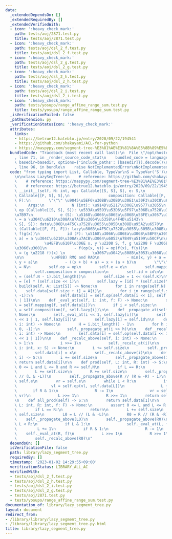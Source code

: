 ```yaml
---
data:
  _extendedDependsOn: []
  _extendedRequiredBy: []
  _extendedVerifiedWith:
  - icon: ':heavy_check_mark:'
    path: tests/aoj/2871.test.py
    title: tests/aoj/2871.test.py
  - icon: ':heavy_check_mark:'
    path: tests/aoj/dsl_2_f.test.py
    title: tests/aoj/dsl_2_f.test.py
  - icon: ':heavy_check_mark:'
    path: tests/aoj/dsl_2_g.test.py
    title: tests/aoj/dsl_2_g.test.py
  - icon: ':heavy_check_mark:'
    path: tests/aoj/dsl_2_h.test.py
    title: tests/aoj/dsl_2_h.test.py
  - icon: ':heavy_check_mark:'
    path: tests/aoj/dsl_2_i.test.py
    title: tests/aoj/dsl_2_i.test.py
  - icon: ':heavy_check_mark:'
    path: tests/yosupo/range_affine_range_sum.test.py
    title: tests/yosupo/range_affine_range_sum.test.py
  _isVerificationFailed: false
  _pathExtension: py
  _verificationStatusIcon: ':heavy_check_mark:'
  attributes:
    links:
    - https://betrue12.hateblo.jp/entry/2020/09/22/194541
    - https://github.com/shakayami/ACL-for-python
    - https://maspypy.com/segment-tree-%E3%81%AE%E3%81%8A%E5%8B%89%E5%BC%B72
  bundledCode: "Traceback (most recent call last):\n  File \"/opt/hostedtoolcache/PyPy/3.7.13/x64/site-packages/onlinejudge_verify/documentation/build.py\"\
    , line 71, in _render_source_code_stat\n    bundled_code = language.bundle(stat.path,\
    \ basedir=basedir, options={'include_paths': [basedir]}).decode()\n  File \"/opt/hostedtoolcache/PyPy/3.7.13/x64/site-packages/onlinejudge_verify/languages/python.py\"\
    , line 96, in bundle\n    raise NotImplementedError\nNotImplementedError\n"
  code: "from typing import List, Callable, TypeVar\nS = TypeVar('S')\nF = TypeVar('F')\n\
    \n\nclass LazySegTree:\n    # reference: https://github.com/shakayami/ACL-for-python\n\
    \    # reference: https://maspypy.com/segment-tree-%E3%81%AE%E3%81%8A%E5%8B%89%E5%BC%B72\n\
    \    # reference: https://betrue12.hateblo.jp/entry/2020/09/22/194541\n    def\
    \ __init__(self, N: int, op: Callable[[S, S], S], e: S,\n                 mapping:\
    \ Callable[[F, S], S],\n                 composition: Callable[[F, F], F], id:\
    \ F):\n        \"\"\" \u9045\u5EF6\u30BB\u30B0\u30E1\u30F3\u30C8\u6728\n\n   \
    \     Args:\n            N (int): \u914D\u5217\u306E\u9577\u3055\n           \
    \ op (Callable[[S, S], S]): \u533A\u9593\u53D6\u5F97\u306B\u7528\u3044\u308B\u6F14\
    \u7B97\n            e (S): \u5168\u3066\u306Ea\u306B\u5BFE\u3057\u3066 op(a, e)\
    \ = a \u304C\u6210\u308A\u7ACB\u3064\u5358\u4F4D\u5143\n            mapping (Callable[[F,\
    \ S], S]): data\u306B\u4F5C\u7528\u3055\u305B\u308B\u95A2\u6570\n            composition\
    \ (Callable[[F, F], F]): lazy\u306B\u4F5C\u7528\u3055\u305B\u308B\u95A2\u6570\
    \ f(g(x))\n            id (F): \u5168\u3066\u306Ea\u306B\u5BFE\u3057\u3066 mapping(id,\
    \ a) = a \u304C\u6210\u308A\u7ACB\u3064\u6052\u7B49\u5199\u50CF\n\n        Note:\n\
    \            \u4EFB\u610F\u306E x, y \u2208 S, f, g \u2208 F \u306B\u5BFE\u3057\
    \u3066\u3001\n            - f(op(x, y)) = op(f(x), f(y))\n            - f(g(x))\
    \ = (g \u2218 f)(x) \n            \u3067\u3042\u308B\u3053\u3068\u304C\u5FC5\u8981\
    \n\n            \u4F8B) RMQ and RAQ\n            - min(x, y) + a = min(x + a,\
    \ y + a)\n            - ((x + b) + a) = x + (a + b)\n        \"\"\"\n        self.N\
    \ = N\n        self.op = op\n        self.e = e\n        self.mapping = mapping\n\
    \        self.composition = composition\n        self.id = id\n\n        self.K\
    \ = (self.N - 1).bit_length()\n        self.size = 1 << (self.K)\n\n        self.data\
    \ = [e] * (self.size << 1)\n        self.lazy = [id] * (self.size)\n\n    def\
    \ build(self, A: List[S]) -> None:\n        for i in range(self.N):\n        \
    \    self.data[self.size + i] = A[i]\n        for i in range(self.size - 1, 0,\
    \ -1):\n            self.data[i] = self.op(self.data[i << 1], self.data[i << 1\
    \ | 1])\n\n    def _eval_at(self, i: int, f: F) -> None:\n        self.data[i]\
    \ = self.mapping(f, self.data[i])\n        if i < self.size:\n            self.lazy[i]\
    \ = self.composition(f, self.lazy[i])\n\n    def _propagate_at(self, i: int) ->\
    \ None:\n        self._eval_at(i << 1, self.lazy[i])\n        self._eval_at(i\
    \ << 1 | 1, self.lazy[i])\n        self.lazy[i] = self.id\n\n    def _propagate_above(self,\
    \ i: int) -> None:\n        H = i.bit_length() - 1\n        for h in range(H,\
    \ 0, -1):\n            self._propagate_at(i >> h)\n\n    def _recalc_at(self,\
    \ i: int) -> None:\n        self.data[i] = self.op(self.data[i << 1], self.data[i\
    \ << 1 | 1])\n\n    def _recalc_above(self, i: int) -> None:\n        while i\
    \ > 1:\n            i >>= 1\n            self._recalc_at(i)\n\n    def set(self,\
    \ i: int, x: S) -> None:\n        i += self.size\n        self._propagate_above(i)\n\
    \        self.data[i] = x\n        self._recalc_above(i)\n\n    def get(self,\
    \ i) -> S:\n        i += self.size\n        self._propagate_above(i)\n       \
    \ return self.data[i]\n\n    def prod(self, L: int, R: int) -> S:\n        assert\
    \ 0 <= L and L <= R and R <= self.N\n        if L == R:\n            return self.e\n\
    \        L += self.size\n        R += self.size\n        self._propagate_above(L\
    \ // (L & -L))\n        self._propagate_above(R // (R & -R) - 1)\n        vl =\
    \ self.e\n        vr = self.e\n        while L < R:\n            if L & 1:\n \
    \               vl = self.op(vl, self.data[L])\n                L += 1\n     \
    \       if R & 1:\n                R -= 1\n                vr = self.op(self.data[R],\
    \ vr)\n            L >>= 1\n            R >>= 1\n        return self.op(vl, vr)\n\
    \n    def all_prod(self) -> S:\n        return self.data[1]\n\n    def apply(self,\
    \ L: int, R: int, f: F) -> None:\n        assert 0 <= L and L <= R and R <= self.N\n\
    \        if L == R:\n            return\n        L += self.size\n        R +=\
    \ self.size\n        L0 = L // (L & -L)\n        R0 = R // (R & -R) - 1\n    \
    \    self._propagate_above(L0)\n        self._propagate_above(R0)\n        while\
    \ L < R:\n            if L & 1:\n                self._eval_at(L, f)\n       \
    \         L += 1\n            if R & 1:\n                R -= 1\n            \
    \    self._eval_at(R, f)\n            L >>= 1\n            R >>= 1\n        self._recalc_above(L0)\n\
    \        self._recalc_above(R0)\n"
  dependsOn: []
  isVerificationFile: false
  path: library/lazy_segment_tree.py
  requiredBy: []
  timestamp: '2023-01-02 14:29:55+09:00'
  verificationStatus: LIBRARY_ALL_AC
  verifiedWith:
  - tests/aoj/dsl_2_f.test.py
  - tests/aoj/dsl_2_h.test.py
  - tests/aoj/dsl_2_i.test.py
  - tests/aoj/dsl_2_g.test.py
  - tests/aoj/2871.test.py
  - tests/yosupo/range_affine_range_sum.test.py
documentation_of: library/lazy_segment_tree.py
layout: document
redirect_from:
- /library/library/lazy_segment_tree.py
- /library/library/lazy_segment_tree.py.html
title: library/lazy_segment_tree.py
---
```

